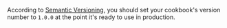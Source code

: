 According to [Semantic Versioning](http://semver.org), you should set your cookbook's version number to `1.0.0` at the point it's ready to use in production.
